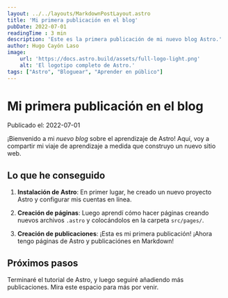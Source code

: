```yaml
---
layout: ../../layouts/MarkdownPostLayout.astro
title: 'Mi primera publicación en el blog'
pubDate: 2022-07-01
readingTime : 3 min
description: 'Este es la primera publicación de mi nuevo blog Astro.'
author: Hugo Cayón Laso
image:
    url: 'https://docs.astro.build/assets/full-logo-light.png'
    alt: 'El logotipo completo de Astro.'
tags: ["Astro", "Bloguear", "Aprender en público"]
---
```

# Mi primera publicación en el blog

Publicado el: 2022-07-01

¡Bienvenido a mi _nuevo blog_ sobre el aprendizaje de Astro! Aquí, voy a compartir mi viaje de aprendizaje a medida que construyo un nuevo sitio web.

## Lo que he conseguido

1. **Instalación de Astro**: En primer lugar, he creado un nuevo proyecto Astro y configurar mis cuentas en línea.

2. **Creación de páginas**: Luego aprendí cómo hacer páginas creando nuevos archivos `.astro` y colocándolos en la carpeta `src/pages/`.

3. **Creación de publicaciones**: ¡Esta es mi primera publicación! ¡Ahora tengo páginas de Astro y publicaciónes en Markdown!

## Próximos pasos

Terminaré el tutorial de Astro, y luego seguiré añadiendo más publicaciones. Mira este espacio para más por venir.